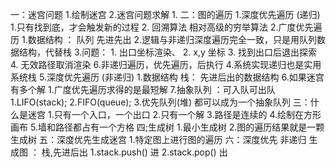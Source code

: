 一：迷宫问题
    1.绘制迷宫
    2.迷宫问题求解
        1.
二：图的遍历
    1.深度优先遍历 (递归)
        1.只有找到底，才会触发新的过程
        2. 回溯算法 相对高级的穷举算法
    2.广度优先遍历
        1.数据结构 ： 队列 先进先出
        2.逻辑与非递归深度遍历完全一致，只是用队列数据结构，代替栈
    3.问题：
        1. 出口坐标渲染、
        2. x,y 坐标
        3. 找到出口后退出探索
        4. 无效路径取消渲染
        6.非递归遍历，优先遍历，后执行
    4.系统实现递归也是实用系统栈
    5.深度优先遍历 (非递归)
        1.数据结构 栈： 先进后出的数据结构
    6.如果迷宫有多个解
        1.广度优先遍历求得的是最短解
    7.抽象队列 ：可入队可出队
        1.LIFO(stack); 
        2.FIFO(queue);
        3.优先队列(堆)
        都可以成为一个抽象队列 
三：什么是迷宫
    1.只有一个入口，一个出口
    2.只有一个解
    3.路径是连续的
    4.绘制在方形画布
    5.墙和路径都占有一个方格
四;生成树
    1.最小生成树
    2.图的遍历结果就是一颗生成树
五：深度优先生成迷宫
    1.特定图上进行图的遍历
六：深度优先 非递归 生成图  ： 栈,先进后出
    1.stack.push() 进
    2.stack.pop()  出